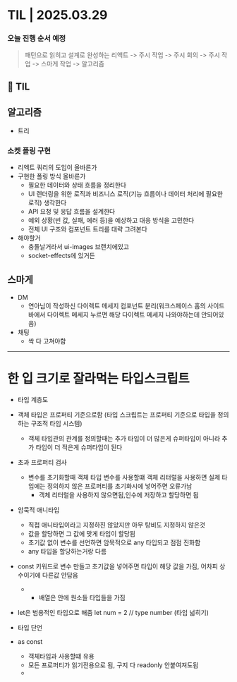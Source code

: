 # TIL | 2025.03.29

### 오늘 진행 순서 예정

> 패턴으로 읽히고 설계로 완성하는 리액트 -> 주시 작업 -> 주시 회의 -> 주시 작업 -> 스마게 작업 -> 알고리즘

## 📌 TIL

## 알고리즘

-   트리

### 소켓 폴링 구현

-   리엑트 쿼리의 도입이 올바른가
-   구현한 폴링 방식 올바른가
    -   필요한 데이터와 상태 흐름을 정리한다
    -   UI 렌더링을 위한 로직과 비즈니스 로직(기능 흐름이나 데이터 처리에 필요한 로직) 생각한다
    -   API 요청 및 응답 흐름을 설계한다
    -   예외 상황(빈 값, 실패, 에러 등)을 예상하고 대응 방식을 고민한다
    -   전체 UI 구조와 컴포넌트 트리를 대략 그려본다
-   해야할거
    -   충돌날거라서 ui-images 브랜치에있고
    -   socket-effects에 있거든

## 스마게

-   DM
    -   연아님이 작성하신 다이렉트 메세지 컴포넌트 분리(워크스페이스 홈의 사이드바에서 다이렉트 메세지 누르면 해당 다이렉트 메세지 나와야하는데 안되어있음)
-   채팅
    -   싹 다 고쳐야함

---

# 한 입 크기로 잘라먹는 타입스크립트

-   타입 계층도
-   객체 타입은 프로퍼티 기준으로함 (타입 스크립트는 프로퍼티 기준으로 타입을 정의하는 구조적 타입 시스템)

    -   객체 타입관의 관계를 정의할때는 추가 타입이 더 많은게 슈퍼타입이 아니라 추가 타입이 더 적은게 슈퍼타입이 된다

-   초과 프로퍼티 검사
    -   변수를 초기화할때 객체 타입 변수를 사용할떄 객체 리터럴을 사용하면 실제 타입에는 정의하지 않은 프로퍼티를 초기화시에 넣어주면 오류가남
        -   객체 리터럴을 사용하지 않으면됨,인수에 저장하고 할당하면 됨
-   암묵적 애니타입
    -   직접 애니타입이라고 지정하진 않았지만 아무 탕비도 지정하지 않은것
    -   값을 할당하면 그 값에 맞게 타입이 할당됨
    -   초기값 없이 변수를 선언하면 암묵적으로 any 타입되고 점점 진화함
    -   any 타입을 할당하는거랑 다름
-   const 키워드로 변수 만들고 초기값을 넣어주면 타입이 해당 값을 가짐, 어차피 상수이기에 다른값 안담음
    -   -   배열은 안에 원소들 타입들을 가짐
-   let은 범용적인 타입으로 해줌 let num = 2 // type number (타입 넓히기)
-   타입 단언
-   as const
    -   객체타입과 사용할떄 유용
    -   모든 프로퍼티가 읽기전용으로 됨, 구지 다 readonly 안붙여져도됨
    -
